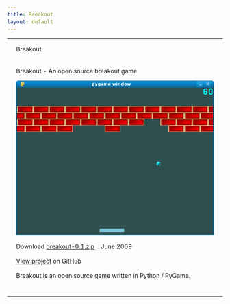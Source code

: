 ```yaml
---
title: Breakout
layout: default
---
```


<table class="content" border="0" cellpadding="0" cellspacing="0">
    <tbody>
        <tr>
            <td class="navtop_left"></td>
            <td class="navtop_mid">
                <p style="float: left;">Breakout</p>
            </td>
            <td class="navtop_right"></td>
        </tr>
        <tr>
            <td class="navmid_left"></td>
            <td id="contentId" class="content_mid">
                <p class="header">Breakout - An open source breakout game</p>
                <p class="centeredImage">
                    <img src="/images/Screenshot-breakout-big.png" alt="Breakout screenshot" />
                </p>      
                <p class="maintext">      
	                Download&nbsp;<a href="breakout-0.1.zip">breakout-0.1.zip</a> &nbsp;&nbsp; June 2009<br /><br />
                    <a href='https://github.com/johncheetham/breakout'>View project</a> on GitHub<br /><br />
	                Breakout is an open source game written in Python / PyGame. <br /><br />
	            </p>
            </td>
            <td class="navmid_right"></td>
        </tr>
        <tr>
            <td class="navbot_left"></td>
            <td class="navbot_mid"></td>
            <td class="navbot_right"></td>
        </tr>
    </tbody>
</table>



